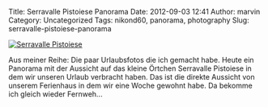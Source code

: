 Title: Serravalle Pistoiese Panorama
Date: 2012-09-03 12:41
Author: marvin
Category: Uncategorized
Tags: nikond60, panorama, photography
Slug: serravalle-pistoiese-panorama

[![Serravalle Pistoiese](http://farm9.staticflickr.com/8310/7920500522_3f6598f37c_c.jpg)](http://www.flickr.com/photos/marvinxsteadfast/7920500522/ "Serravalle Pistoiese by marvinxsteadfast, on Flickr, via Patr")

Aus meiner Reihe: Die paar Urlaubsfotos die ich gemacht habe. Heute ein
Panorama mit der Aussicht auf das kleine Örtchen Serravalle Pistoiese in
dem wir unseren Urlaub verbracht haben. Das ist die direkte Aussicht von
unserem Ferienhaus in dem wir eine Woche gewohnt habe. Da bekomme ich
gleich wieder Fernweh...
